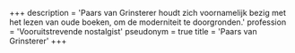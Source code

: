 +++
description = 'Paars van Grinsterer houdt zich voornamelijk bezig met het lezen van oude boeken, om de moderniteit te doorgronden.'
profession = 'Vooruitstrevende nostalgist'
pseudonym = true
title = 'Paars van Grinsterer'
+++
